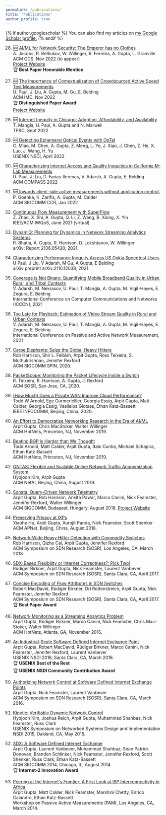 ```yaml
---
permalink: /publications/
title: "Publications"
author_profile: true
---
```


{% if author.googlescholar %}
  You can also find my articles on <u><a href="{{author.googlescholar}}">my Google Scholar profile</a>.</u>
{% endif %}

26. 🆕 [AI/ML for Network Security: The Emperor has no Clothes](https://sites.cs.ucsb.edu/~arpitgupta/pdfs/trustee.pdf)\
A. Jacobs, R. Beltiukov, W. Willinger, R. Ferreira, A. Gupta, L. Granville\
ACM CCS, Nov 2022 (to appear)\
[Project Website](https://trusteeml.github.io)\
🏆 **Best Paper Honorable Mention**

27. 🆕 [The Importance of Contextualization of Crowdsourced Active Speed Test Measurements](https://sites.cs.ucsb.edu/~arpitgupta/pdfs/speedtest.pdf)\
U. Paul, J. Liu, A. Gupta, M. Gu, E. Belding\
ACM IMC, Nov 2022\
🏆 **Distinguished Paper Award**\
[Project Website](https://address.cs.ucsb.edu/)

25. 🆕 [Internet Inequity in Chicago: Adoption, Affordability, and Availability](https://sites.cs.ucsb.edu/~arpitgupta/pdfs/2022_tprc_chicago_digital_divide-submitted.pdf)\
T. Mangla, U. Paul, A. Gupta and N. Marwell\
TPRC, Sept 2022

24. 🆕 [Detecting Ephemeral Optical Events with OpTel](https://sites.cs.ucsb.edu/~arpitgupta/pdfs/OpTel_camera_ready.pdf)\
C. Miao, M. Chen, A. Gupta, Z. Meng, L. Ye, J. Xiao, J. Chen, Z. He, X. Luo, J. Wang, H. Yu\
USENIX NSDI, April 2022

21. 🆕 [Characterizing Internet Access and Quality Inequities in California M-Lab Measurements](https://sites.cs.ucsb.edu/~arpitgupta/pdfs/compass22.pdf)\
U. Paul, J. Liu, D. Farias-llerenas, V. Adarsh, A. Gupta, E. Belding\
ACM COMPASS 2022

23. 🆕[Towards client-side active measurements without application control.](https://sites.cs.ucsb.edu/~arpitgupta/pdfs/clam_a.pdf)\
P. Goenka, K. Zarifis, A. Gupta, M. Calder\
ACM SIGCOMM CCR, Jan 2022

22. [Continuous Flow Measurement with SuperFlow](https://sites.cs.ucsb.edu/~arpitgupta/pdfs/superflow.pdf)\
Z. Zhao, X. Shi, A. Gupta, Q. Li, Z. Wang, B. Xiong, X. Yin\
IEEE/ACM IWQoS, June 2021 (virtual)

20. [DynamiQ: Planning for Dynamics in Network Streaming Analytics Systems](https://arxiv.org/pdf/2106.05420.pdf)\
R. Bhatia, A. Gupta, R. Harrison, D. Lokshtanov, W. Willinger\
arXiv: Report 2106.05420, 2021.

19. [Characterizing Performance Inequity Across US Ookla Speedtest Users](https://arxiv.org/pdf/2110.12038.pdf)\
U Paul, J Liu, V Adarsh, M Gu, A Gupta, E Belding\
arXiv preprint arXiv:2110.12038, 2021.

18. [Coverage is Not Binary: Quantifying Mobile Broadband Quality in Urban, Rural, and Tribal Contexts](https://sites.cs.ucsb.edu/~arpitgupta/pdfs/non-binary-coverage.pdf)\
V. Adarsh, M. Nekrasov, U. Paul, T. Mangla, A. Gupta, M. Vigil-Hayes, E. Zegura, E. Belding\
International Conference on Computer Communications and Networks (ICCCN), 2021

17. [Too Late for Playback: Estimation of Video Stream Quality in Rural and Urban Contexts](https://sites.cs.ucsb.edu/~arpitgupta/pdfs/too_late_for_playback_pam_2021_camera_ready.pdf)\
V. Adarsh, M. Nekrasov, U. Paul, T. Mangla, A. Gupta, M. Vigil-Hayes, E. Zegura, E. Belding\
International Conference on Passive and Active Network Measurement, 2021

17. [Carpe Elephants: Seize the Global Heavy Hitters](https://sites.cs.ucsb.edu/~arpitgupta/pdfs/carpe20.pdf) \
Rob Harrison, Shir L. Feibish, Arpit Gupta, Ross Teixeira, S. Muthukrishnan, Jennifer Rexford\
ACM SIGCOMM SPIN, 2020.

16. [PacketScope: Monitoring the Packet Lifecycle Inside a Switch](https://sites.cs.ucsb.edu/~arpitgupta/pdfs/packetscope.pdf)\
R. Teixeira, R. Harrison, A. Gupta, J. Rexford\
ACM SOSR, San Jose, CA, 2020.

15. [(How Much) Does a Private WAN Improve Cloud Performance?](https://sites.cs.ucsb.edu/~arpitgupta/pdfs/cloud_infocom_2020.pdf)\
Todd W Arnold, Ege Gurmericliler, Georgia Essig, Arpit Gupta, Matt Calder, Georgia Essig, Vasileios Giotsas, Ethan Katz-Bassett\
IEEE INFOCOMM, Beijing, China, 2020.

14. [An Effort to Democratize Networking Research in the Era of AI/ML](https://sites.cs.ucsb.edu/~arpitgupta/pdfs/democratize_netai.pdf)\
Arpit Gupta, Chris MacStoker, Walter Willinger\
ACM HotNets, Princeton, NJ, November 2019.

13. [Beating BGP is Harder than We Thought](https://sites.cs.ucsb.edu/~arpitgupta/pdfs/beating_bgp.pdf)\
Todd Arnold, Matt Calder, Arpit Gupta, Italo Cunha, Michael Schapira, Ethan Katz-Bassett\
ACM HotNets, Princeton, NJ, November 2019.

12. [ONTAS: Flexible and Scalable Online Network Traffic Anonymization System](https://sites.cs.ucsb.edu/~arpitgupta/pdfs/ontas.pdf)\
Hyojoon Kim, Arpit Gupta\
ACM NetAI, Beijing, China, August 2019.

11. [Sonata: Query-Driven Network Telemetry](https://sites.cs.ucsb.edu/~arpitgupta/pdfs/sonata.pdf)\
Arpit Gupta, Rob Harrison, Ankita Pawar, Marco Canini, Nick Feamster, Jennifer Rexford, Walter Willinger\
ACM SIGCOMM, Budapest, Hungary, August 2018.
[Project Website](https://sonata-princeton.github.io/)

10. [Preserving Privacy at IXPs](#)\
Xiaohe Hu, Arpit Gupta, Aurojit Panda, Nick Feamster, Scott Shenker\
ACM APNet, Beijing, China, August 2018.

9. [Network-Wide Heavy Hitter Detection with Commodity Switches](https://sites.cs.ucsb.edu/~arpitgupta/pdfs/dhhd.pdf)\
Rob Harrison, Qizhe Cai, Arpit Gupta, Jennifer Rexford\
ACM Symposium on SDN Research (SOSR), Los Angeles, CA, March 2018.

8. [SDX-Based Flexibility or Internet Correctness?: Pick Two!](https://sites.cs.ucsb.edu/~arpitgupta/pdfs/sidr.pdf)\
Rüdiger Birkner, Arpit Gupta, Nick Feamster, Laurent Vanbever\
ACM Symposium on SDN Research (SOSR), Santa Clara, CA, April 2017.

7. [Concise Encoding of Flow Attributes in SDN Switches](https://sites.cs.ucsb.edu/~arpitgupta/pdfs/pathsets.pdf)\
Robert MacDavid, Rüdiger Birkner, Ori Rottenstreich, Arpit Gupta, Nick Feamster, Jennifer Rexford\
ACM Symposium on SDN Research (SOSR), Santa Clara, CA, April 2017.\
🏆 **Best Paper Award**

6. [Network Monitoring as a Streaming Analytics Problem](https://sites.cs.ucsb.edu/~arpitgupta/pdfs/sonata-hotnets16.pdf)\
Arpit Gupta, Rüdiger Birkner, Marco Canini, Nick Feamster, Chris Mac-Stoker, Walter Willinger\
ACM HotNets, Atlanta, GA, November 2016.

5. [An Industrial-Scale Software Defined Internet Exchange Point](https://sites.cs.ucsb.edu/~arpitgupta/pdfs/isdx.pdf)\
Arpit Gupta, Robert MacDavid, Rüdiger Birkner, Marco Canini, Nick Feamster, Jennifer Rexford, Laurent Vanbever\
USENIX NSDI 2016, Santa Clara, CA, March 2016.\
🏆 **USENIX Best of the Rest** \
🏆 **USENIX NSDI Community Contribution Award**

4. [Authorizing Network Control at Software Defined Internet Exchange Points](https://sites.cs.ucsb.edu/~arpitgupta/pdfs/flanc.pdf)\
Arpit Gupta, Nick Feamster, Laurent Vanbever\
ACM Symposium on SDN Research (SOSR), Santa Clara, CA, March 2016.

3. [Kinetic: Verifiable Dynamic Network Control](https://sites.cs.ucsb.edu/~arpitgupta/pdfs/kinetic.pdf)\
Hyojoon Kim, Joshua Reich, Arpit Gupta, Muhammad Shahbaz, Nick Feamster, Russ Clark\
USENIX Symposium on Networked Systems Design and Implementation
NSDI 2015, Oakland, CA, May 2015.

2. [SDX: A Software Defined Internet Exchange](https://sites.cs.ucsb.edu/~arpitgupta/pdfs/sdx.pdf)\
Arpit Gupta, Laurent Vanbever, Muhammad Shahbaz, Sean Patrick Donovan, Brandon Schlinker, Nick Feamster, Jennifer Rexford, Scott Shenker, Russ Clark, Ethan Katz-Bassett\
ACM SIGCOMM 2014, Chicago, IL, August 2014.\
🏆 **Internet-2 Innovation Award**

1. [Peering at the Internet's Frontier: A First Look at ISP Interconnectivity in Africa](https://sites.cs.ucsb.edu/~arpitgupta/pdfs/african_interconns.pdf)\
Arpit Gupta, Matt Calder, Nick Feamster, Marshini Chetty, Enrico Calandro, Ethan Katz-Bassett\
Workshop on Passive Active Measurements (PAM), Los Angeles, CA, March 2014.




<!-- ---
layout: archive
title: "Publications"
permalink: /publications/
author_profile: true
---

{% if author.googlescholar %}
  You can also find my articles on <u><a href="{{author.googlescholar}}">my Google Scholar profile</a>.</u>
{% endif %}

{% include base_path %}

{% for post in site.publications reversed %}
  {% include archive-single.html %}
{% endfor %} -->
